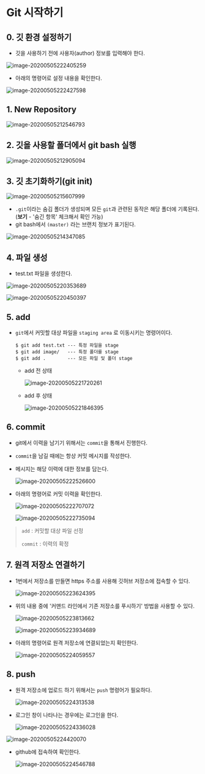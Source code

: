 # Git 시작하기

## 0. 깃 환경 설정하기

* 깃을 사용하기 전에 사용자(author) 정보를 입력해야 한다.

![image-20200505222405259](images/image-20200505222405259.png)

* 아래의 명령어로 설정 내용을 확인한다.

![image-20200505222427598](images/image-20200505222427598.png)



## 1. New Repository

![image-20200505212546793](images/image-20200505212546793.png)

## 2. 깃을 사용할 폴더에서 git bash 실행

![image-20200505212905094](images/image-20200505212905094.png)

## 3. 깃 초기화하기(git init)

![image-20200505215607999](images/image-20200505215607999.png)

* `.git`이라는 숨김 폴더가 생성되며 모든 `git`과 관련된 동작은 해당 폴더에 기록된다.
  (**보기** - '숨긴 항목' 체크해서 확인 가능)
* git bash에서 `(master)` 라는 브랜치 정보가 표기된다.

![image-20200505214347085](images/image-20200505214347085.png)

## 4. 파일 생성

* test.txt 파일을 생성한다.

![image-20200505220353689](images/image-20200505220353689.png)

![image-20200505220450397](images/image-20200505220450397.png)

## 5. add

* `git`에서 커밋할 대상 파일을 `staging area` 로 이동시키는 명령어이다.

  ```
  $ git add test.txt --- 특정 파일을 stage
  $ git add image/   --- 특정 폴더를 stage
  $ git add .        --- 모든 파일 및 폴더 stage
  ```

  * add 전 상태

    ![image-20200505221720261](images/image-20200505221720261.png)

  * add 후 상태

    ![image-20200505221846395](images/image-20200505221846395.png)

## 6. commit

* git에서 이력을 남기기 위해서는 `commit`을 통해서 진행한다.

* `commit`을 남길 때에는 항상 커밋 메시지를 작성한다.

* 메시지는 해당 이력에 대한 정보를 담는다.

  ![image-20200505222526600](images/image-20200505222526600.png)

* 아래의 명령어로 커밋 이력을 확인한다.

  ![image-20200505222707072](images/image-20200505222707072.png)

  ![image-20200505222735094](images/image-20200505222735094.png)

> `add` : 커밋할 대상 파일 선정
>
> `commit` : 이력의 확정

## 7. 원격 저장소 연결하기

* 1번에서 저장소를 만들면 https 주소를 사용해 깃허브 저장소에 접속할 수 있다.

  ![image-20200505223624395](images/image-20200505223624395.png)

* 위의 내용 중에 '커맨드 라인에서 기존 저장소를 푸시하기' 방법을 사용할 수 있다.

  ![image-20200505223813662](images/image-20200505223813662.png)

  ![image-20200505223934689](images/image-20200505223934689.png)

* 아래의 명령어로 원격 저장소에 연결되었는지 확인한다.

  ![image-20200505224059557](images/image-20200505224059557.png)

## 8. push

* 원격 저장소에 업로드 하기 위해서는 `push` 명령어가 필요하다.

  ![image-20200505224313538](images/image-20200505224313538.png)

* 로그인 창이 나타나는 경우에는 로그인을 한다.

  ![image-20200505224336028](images/image-20200505224336028.png)

![image-20200505224420070](images/image-20200505224420070.png)

* github에 접속하여 확인한다.

  ![image-20200505224546788](images/image-20200505224546788.png)